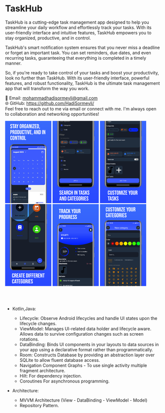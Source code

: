 # TaskHub

TaskHub is a cutting-edge task management app designed to help you streamline your daily workflow and effortlessly track your tasks. With its user-friendly interface and intuitive features, TaskHub empowers you to stay organized, productive, and in control. 

TaskHub's smart notification system ensures that you never miss a deadline or forget an important task. You can set reminders, due dates, and even recurring tasks, guaranteeing that everything is completed in a timely manner. 

So, if you're ready to take control of your tasks and boost your productivity, look no further than TaskHub. With its user-friendly interface, powerful features, and robust functionality, TaskHub is the ultimate task management app that will transform the way you work.


📧 Email: mohammadhadisormeyli@gmail.com <br/>
🌐 GitHub: https://github.com/HadiSormeyli/
<br/>
Feel free to reach out to me via email or connect with me. I'm always open to collaboration and networking opportunities!


<p float="left">
  <img src="https://github.com/HadiSormeyli/TaskHub/blob/master/screenshots/image1.png" width="150" />
  <img src="https://github.com/HadiSormeyli/TaskHub/blob/master/screenshots/image2.png" width="150" />
  <img src="https://github.com/HadiSormeyli/TaskHub/blob/master/screenshots/image4.png" width="150" />
  <img src="https://github.com/HadiSormeyli/TaskHub/blob/master/screenshots/image6.png" width="150" />
  <img src="https://github.com/HadiSormeyli/TaskHub/blob/master/screenshots/image7.png" width="150" />
  <img src="https://github.com/HadiSormeyli/TaskHub/blob/master/screenshots/image8.png" width="150" />
</p>
<br/><br/>

- Kotlin,Java:
  - Lifecycle: Observe Android lifecycles and handle UI states upon the lifecycle changes.
  - ViewModel: Manages UI-related data holder and lifecycle aware. Allows data to survive configuration changes such as screen rotations.
  - DataBinding: Binds UI components in your layouts to data sources in your app using a declarative format rather than programmatically.
  - Room: Constructs Database by providing an abstraction layer over SQLite to allow fluent database access.
  - Navigation Component Graphs - To use single activity multiple fragment architecture.
  - Hilt: For dependency injection.
  - Coroutines For asynchronous programming.
  
- Architecture:
  - MVVM Architecture (View - DataBinding - ViewModel - Model)
  - Repository Pattern.
